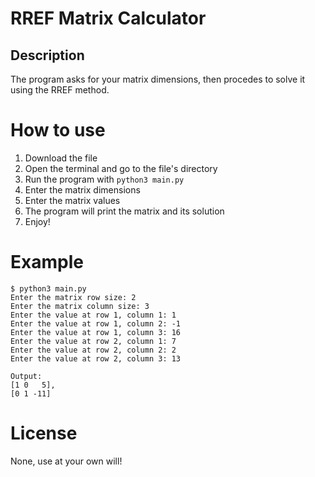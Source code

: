 # RREF Matrix Calculator

## Description
The program asks for your matrix dimensions, then procedes to solve it using the RREF method.

# How to use
1. Download the file
2. Open the terminal and go to the file's directory
3. Run the program with `python3 main.py`
4. Enter the matrix dimensions
5. Enter the matrix values
6. The program will print the matrix and its solution
7. Enjoy!

# Example
```
$ python3 main.py
Enter the matrix row size: 2
Enter the matrix column size: 3
Enter the value at row 1, column 1: 1
Enter the value at row 1, column 2: -1
Enter the value at row 1, column 3: 16
Enter the value at row 2, column 1: 7
Enter the value at row 2, column 2: 2
Enter the value at row 2, column 3: 13

Output:
[1 0   5],
[0 1 -11]
```

# License
None, use at your own will!
